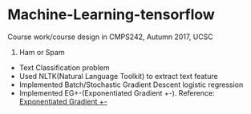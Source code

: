 # Machine-Learning-tensorflow
Course work/course design in CMPS242, Autumn 2017, UCSC

1. Ham or Spam
- Text Classification problem
- Used NLTK(Natural Language Toolkit) to extract text feature
- Implemented Batch/Stochastic Gradient Descent logistic regression
- Implemented EG+-(Exponentiated Gradient +-). Reference: <a href='http://hunch.net/?p=286'>Exponentiated Gradient +-</a>
